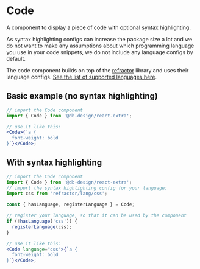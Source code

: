 # Code

A component to display a piece of code with optional syntax highlighting.

As syntax highlighting configs can increase the package size a lot and we do not want to make any assumptions about which programming language you use in your code snippets, we do not include any language configs by default.

The code component builds on top of the [refractor](https://github.com/wooorm/refractor) library and uses their language configs. [See the list of supported languages here](https://github.com/wooorm/refractor#syntaxes).

## Basic example (no syntax highlighting)

```jsx
// import the Code component
import { Code } from '@db-design/react-extra';

// use it like this:
<Code>{`a {
  font-weight: bold
}`}</Code>;
```

## With syntax highlighting

```jsx
// import the Code component
import { Code } from '@db-design/react-extra';
// import the syntax highlighting config for your language:
import css from 'refractor/lang/css';

const { hasLanguage, registerLanguage } = Code;

// register your language, so that it can be used by the component
if (!hasLanguage('css')) {
  registerLanguage(css);
}

// use it like this:
<Code language="css">{`a {
  font-weight: bold
}`}</Code>;
```
